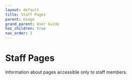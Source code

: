 ```yaml
---
layout: default
title: Staff Pages
parent: Usage
grand_parent: User Guide
has_children: true
nav_order: 3
---
```


# Staff Pages

Information about pages accessible only to staff members. 